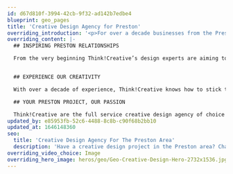 ```yaml
---
id: d67d810f-3994-42cb-9f32-ad142b7edbe4
blueprint: geo_pages
title: 'Creative Design Agency for Preston'
overriding_introduction: '<p>For over a decade businesses from the Preston area have been coming to Think!Creative’s full service creative design studio – Preston businesses like Utiligroup, ParkingEye, BAE Systems and many more. We are local, just a few miles off the M55.<br>The moment your design brief reaches Think!Creative’s creative designers, they work to understand the concept and the thinking behind it. And we meet every project with the same enthusiasm whether it’s large or small.</p>'
overriding_content: |-
  ## INSPIRING PRESTON RELATIONSHIPS

  From the very beginning Think!Creative’s design experts are aiming to build the full picture of your Preston business. What is the company image? Do you have brand guidelines? How does the company wish to be perceived? We ensure you and your Preston business are always the key component in any successful campaign.


  ## EXPERIENCE OUR CREATIVITY

  With over a decade of experience, Think!Creative knows how to stick to brand guidelines while still being able to grab its audience’s attention. It’s how we breathe new life into your Preston business’ branding. That’s why brands like BAE Systems and Utiligroup have trusted us for years. [You can see more of our work for Utiligroup and BAE Systems here.](/work)

  ## YOUR PRESTON PROJECT, OUR PASSION

  Think!Creative are the full service creative design agency of choice for many Preston businesses, from BAE Systems and Utiligroup to ParkingEye and With Love from Josie. For over a decade we’ve been dedicated to making every creative design project grab the attention it deserves at the right time, every time. This is why we have such strong ties to the city and it businesses. [Talk to us now about your design project.](/contact)
updated_by: e85953fb-52c6-4488-8c8b-c90f68b2bb10
updated_at: 1646148360
seo:
  title: 'Creative Design Agency For The Preston Area'
  description: 'Have a creative design project in the Preston area? Challenge Think!Creative’s creative design experts. Call us on 01253 297900.'
overriding_video_choice: Image
overriding_hero_image: heros/geo/Geo-Creative-Design-Hero-2732x1536.jpg
---
```

